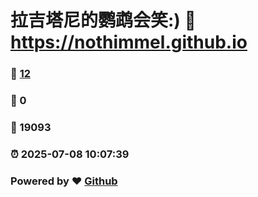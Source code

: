 # 拉吉塔尼的鹦鹉会笑:) :link: https://nothimmel.github.io 
### :page_facing_up: [12](https://nothimmel.github.io/tag.html) 
### :speech_balloon: 0 
### :hibiscus: 19093 
### :alarm_clock: 2025-07-08 10:07:39 
### Powered by :heart: [Github](https://github.com/NotHimmel/NotHimmel.github.io)
